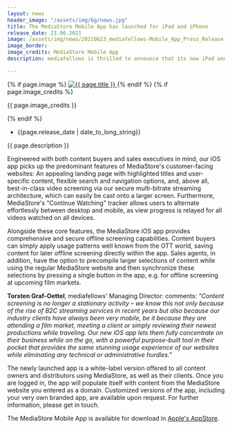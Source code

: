 ```yaml
---
layout: news
header_image: "/assets/img/bg/news.jpg"
title: The MediaStore Mobile App has launched for iPad and iPhone 
release_date: 23.06.2021
image: /assets/img/news/20210623_mediafellows-Mobile_App_Press_Release.jpg
image_border:
image_credits: MediaStore Mobile App
description: mediafellows is thrilled to announce that its new iPad and iPhone app has officially launched in Apple's App Store. With this new custom-built app, mediafellows optimizes access to its MediaStore platform specifically for the mobile world – combining the state-of-the-art experience of content screening and discovery which MediaStore is known for with solutions to challenges arising from the portability context.

---
```


<div class="row">
    <div class="col-xl-4 col-lg-4 col-md-12">
        <div class="s-details-img mb-30">
          {% if page.image %}
          <a href="{{ page.image }}" class="view">
            <img src="{{ page.image }}" alt="{{ page.title }}">  
          </a>
          {% endif %}
          {% if page.image_credits %}
          <p>{{ page.image_credits }}</p>
          {% endif %}
        </div>
    </div>
    <div class="col-xl-8 col-lg-8 col-md-12">
        <div class="service-details mb-40">
          <div class="meta-info">
              <ul>
                  <li class="posts-time">{{page.release_date | date_to_long_string}}</li>
              </ul>
          </div>
          <p>{{ page.description }}</p>
          <p>
Engineered with both content buyers and sales executives in mind, our iOS app picks up the predominant features of MediaStore's customer-facing websites: An appealing landing page with highlighted titles and user-specific content, flexible search and navigation options, and, above all, best-in-class video screening via our secure multi-bitrate streaming architecture, which can easily be cast onto a larger screen. Furthermore, MediaStore's "Continue Watching" tracker allows users to alternate effortlessly between desktop and mobile, as view progress is relayed for all videos watched on all devices.
          </p>
          <p>
Alongside these core features, the MediaStore iOS app provides comprehensive and secure offline screening capabilities. Content buyers can simply apply usage patterns well known from the OTT world, saving content for later offline screening directly within the app. Sales agents, in addition, have the option to precompile larger selections of content while using the regular MediaStore website and then synchronize these selections by pressing a single button in the app, e.g. for offline screening at upcoming film markets.
          </p>
        </div>
    </div>
</div>
<div class="row">
    <div class="col-xl-12 col-lg-12">
        <div class="service-details mb-40">
          <p>
<strong>Torsten Graf-Oettel</strong>, mediafellows' Managing Director: comments: <i>"Content screening is no longer a stationary activity – we know this not only because of the rise of B2C streaming services in recent years but also because our industry clients have always been very mobile, be it because they are attending a film market, meeting a client or simply reviewing their newest productions while traveling. Our new iOS app lets them fully concentrate on their business while on the go, with a powerful purpose-built tool in their pocket that provides the same stunning usage experience of our websites while eliminating any technical or administrative hurdles."</i>
          </p>
          <p>
The newly launched app is a white-label version offered to all content owners and distributors using MediaStore, as well as their clients. Once you are logged in, the app will populate itself with content from the MediaStore website you entered as a domain. Customized versions of the app, including your very own branded app, are available upon request. For further information, please get in touch.
          </p>
          <p>
The MediaStore Mobile App is available for download in <a href="https://apps.apple.com/de/app/mediastore-mobile-app/id1548688039" target="blank">Apple's AppStore</a>.
          </p>
        </div>
    </div>
</div>
